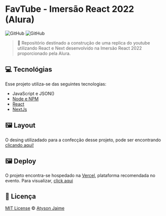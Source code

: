 # FavTube - Imersão React 2022 (Alura)

![GitHub](https://img.shields.io/badge/Atysonjaime-FavTube-red)
![GitHub](https://img.shields.io/github/license/atysonjaime/ImersaoReact_Alura2022_AluraTube)

> 🚀 Repositório destinado a construção de uma replica do youtube utilizando React e Next desenvolvido na Imersão React 2022 proporcionado pela Alura.

## 💻 Tecnológias

Esse projeto utiliza-se das seguintes tecnologias:

- JavaScript e JSON()
- [Node e NPM](https://nodejs.org/en/)
- [React](https://reactjs.org)
- [NextJs](https://nextjs.org)

## 🖼️ Layout

O desing utilizadado para a confecção desse projeto, pode ser encontrando [clicando aqui!](<https://www.figma.com/file/pMmAlR0GwCEM6dSXZQ90fv/Aluratube-(Copy)?node-id=0%3A1>)

## 🖼️ Deploy

O projeto encontra-se hospedado na [Vercel](https://vercel.com/), plataforma recomendada no evento. Para visualizar, [click aqui](aluratube-atysonjaime.vercel.app)

## 📝 Licença

[MIT License](https://github.com/AtysonJaime/ImersaoReact_Alura2022_AluraTube/blob/main/LICENCE.md) © [Atyson Jaime](https://atysonjaime.github.io)
